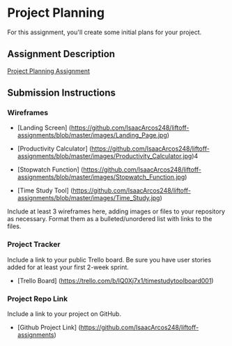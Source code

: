 # Project Planning
For this assignment, you'll create some initial plans for your project.

## Assignment Description
[Project Planning Assignment](https://education.launchcode.org/liftoff/modules/assignments/project-planning)

## Submission Instructions

### Wireframes

* [Landing Screen] (https://github.com/IsaacArcos248/liftoff-assignments/blob/master/images/Landing_Page.jpg)

* [Productivity Calculator] (https://github.com/IsaacArcos248/liftoff-assignments/blob/master/images/Productivity_Calculator.jpg)4

* [Stopwatch Function] (https://github.com/IsaacArcos248/liftoff-assignments/blob/master/images/Stopwatch_Function.jpg)

* [Time Study Tool] (https://github.com/IsaacArcos248/liftoff-assignments/blob/master/images/Time_Study.jpg)

Include at least 3 wireframes here, adding images or files to your repository as necessary. Format them as a bulleted/unordered list with links to the files.

### Project Tracker

Include a link to your public Trello board. Be sure you have user stories added for at least your first 2-week sprint.

* [Trello Board] (https://trello.com/b/IQ0Xj7x1/timestudytoolboard001)

### Project Repo Link

Include a link to your project on GitHub.

* [Github Project Link] (https://github.com/IsaacArcos248/liftoff-assignments)